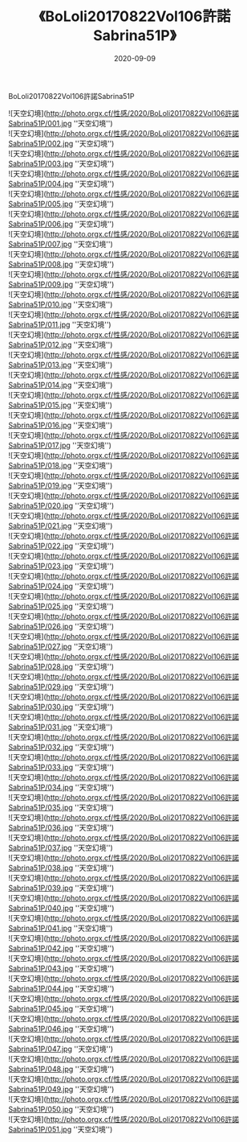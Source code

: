 ﻿---
layout: post
title:  《BoLoli20170822Vol106許諾Sabrina51P》
date:   2020-09-09
img: http://photo.orgx.cf/性感/2020/BoLoli20170822Vol106許諾Sabrina51P/000.jpg
tags: [美女, 性感, 泳衣]
---

BoLoli20170822Vol106許諾Sabrina51P



![天空幻境](http://photo.orgx.cf/性感/2020/BoLoli20170822Vol106許諾Sabrina51P/001.jpg ''天空幻境'') <br>
![天空幻境](http://photo.orgx.cf/性感/2020/BoLoli20170822Vol106許諾Sabrina51P/002.jpg ''天空幻境'') <br>
![天空幻境](http://photo.orgx.cf/性感/2020/BoLoli20170822Vol106許諾Sabrina51P/003.jpg ''天空幻境'') <br>
![天空幻境](http://photo.orgx.cf/性感/2020/BoLoli20170822Vol106許諾Sabrina51P/004.jpg ''天空幻境'') <br>
![天空幻境](http://photo.orgx.cf/性感/2020/BoLoli20170822Vol106許諾Sabrina51P/005.jpg ''天空幻境'') <br>
![天空幻境](http://photo.orgx.cf/性感/2020/BoLoli20170822Vol106許諾Sabrina51P/006.jpg ''天空幻境'') <br>
![天空幻境](http://photo.orgx.cf/性感/2020/BoLoli20170822Vol106許諾Sabrina51P/007.jpg ''天空幻境'') <br>
![天空幻境](http://photo.orgx.cf/性感/2020/BoLoli20170822Vol106許諾Sabrina51P/008.jpg ''天空幻境'') <br>
![天空幻境](http://photo.orgx.cf/性感/2020/BoLoli20170822Vol106許諾Sabrina51P/009.jpg ''天空幻境'') <br>
![天空幻境](http://photo.orgx.cf/性感/2020/BoLoli20170822Vol106許諾Sabrina51P/010.jpg ''天空幻境'') <br>
![天空幻境](http://photo.orgx.cf/性感/2020/BoLoli20170822Vol106許諾Sabrina51P/011.jpg ''天空幻境'') <br>
![天空幻境](http://photo.orgx.cf/性感/2020/BoLoli20170822Vol106許諾Sabrina51P/012.jpg ''天空幻境'') <br>
![天空幻境](http://photo.orgx.cf/性感/2020/BoLoli20170822Vol106許諾Sabrina51P/013.jpg ''天空幻境'') <br>
![天空幻境](http://photo.orgx.cf/性感/2020/BoLoli20170822Vol106許諾Sabrina51P/014.jpg ''天空幻境'') <br>
![天空幻境](http://photo.orgx.cf/性感/2020/BoLoli20170822Vol106許諾Sabrina51P/015.jpg ''天空幻境'') <br>
![天空幻境](http://photo.orgx.cf/性感/2020/BoLoli20170822Vol106許諾Sabrina51P/016.jpg ''天空幻境'') <br>
![天空幻境](http://photo.orgx.cf/性感/2020/BoLoli20170822Vol106許諾Sabrina51P/017.jpg ''天空幻境'') <br>
![天空幻境](http://photo.orgx.cf/性感/2020/BoLoli20170822Vol106許諾Sabrina51P/018.jpg ''天空幻境'') <br>
![天空幻境](http://photo.orgx.cf/性感/2020/BoLoli20170822Vol106許諾Sabrina51P/019.jpg ''天空幻境'') <br>
![天空幻境](http://photo.orgx.cf/性感/2020/BoLoli20170822Vol106許諾Sabrina51P/020.jpg ''天空幻境'') <br>
![天空幻境](http://photo.orgx.cf/性感/2020/BoLoli20170822Vol106許諾Sabrina51P/021.jpg ''天空幻境'') <br>
![天空幻境](http://photo.orgx.cf/性感/2020/BoLoli20170822Vol106許諾Sabrina51P/022.jpg ''天空幻境'') <br>
![天空幻境](http://photo.orgx.cf/性感/2020/BoLoli20170822Vol106許諾Sabrina51P/023.jpg ''天空幻境'') <br>
![天空幻境](http://photo.orgx.cf/性感/2020/BoLoli20170822Vol106許諾Sabrina51P/024.jpg ''天空幻境'') <br>
![天空幻境](http://photo.orgx.cf/性感/2020/BoLoli20170822Vol106許諾Sabrina51P/025.jpg ''天空幻境'') <br>
![天空幻境](http://photo.orgx.cf/性感/2020/BoLoli20170822Vol106許諾Sabrina51P/026.jpg ''天空幻境'') <br>
![天空幻境](http://photo.orgx.cf/性感/2020/BoLoli20170822Vol106許諾Sabrina51P/027.jpg ''天空幻境'') <br>
![天空幻境](http://photo.orgx.cf/性感/2020/BoLoli20170822Vol106許諾Sabrina51P/028.jpg ''天空幻境'') <br>
![天空幻境](http://photo.orgx.cf/性感/2020/BoLoli20170822Vol106許諾Sabrina51P/029.jpg ''天空幻境'') <br>
![天空幻境](http://photo.orgx.cf/性感/2020/BoLoli20170822Vol106許諾Sabrina51P/030.jpg ''天空幻境'') <br>
![天空幻境](http://photo.orgx.cf/性感/2020/BoLoli20170822Vol106許諾Sabrina51P/031.jpg ''天空幻境'') <br>
![天空幻境](http://photo.orgx.cf/性感/2020/BoLoli20170822Vol106許諾Sabrina51P/032.jpg ''天空幻境'') <br>
![天空幻境](http://photo.orgx.cf/性感/2020/BoLoli20170822Vol106許諾Sabrina51P/033.jpg ''天空幻境'') <br>
![天空幻境](http://photo.orgx.cf/性感/2020/BoLoli20170822Vol106許諾Sabrina51P/034.jpg ''天空幻境'') <br>
![天空幻境](http://photo.orgx.cf/性感/2020/BoLoli20170822Vol106許諾Sabrina51P/035.jpg ''天空幻境'') <br>
![天空幻境](http://photo.orgx.cf/性感/2020/BoLoli20170822Vol106許諾Sabrina51P/036.jpg ''天空幻境'') <br>
![天空幻境](http://photo.orgx.cf/性感/2020/BoLoli20170822Vol106許諾Sabrina51P/037.jpg ''天空幻境'') <br>
![天空幻境](http://photo.orgx.cf/性感/2020/BoLoli20170822Vol106許諾Sabrina51P/038.jpg ''天空幻境'') <br>
![天空幻境](http://photo.orgx.cf/性感/2020/BoLoli20170822Vol106許諾Sabrina51P/039.jpg ''天空幻境'') <br>
![天空幻境](http://photo.orgx.cf/性感/2020/BoLoli20170822Vol106許諾Sabrina51P/040.jpg ''天空幻境'') <br>
![天空幻境](http://photo.orgx.cf/性感/2020/BoLoli20170822Vol106許諾Sabrina51P/041.jpg ''天空幻境'') <br>
![天空幻境](http://photo.orgx.cf/性感/2020/BoLoli20170822Vol106許諾Sabrina51P/042.jpg ''天空幻境'') <br>
![天空幻境](http://photo.orgx.cf/性感/2020/BoLoli20170822Vol106許諾Sabrina51P/043.jpg ''天空幻境'') <br>
![天空幻境](http://photo.orgx.cf/性感/2020/BoLoli20170822Vol106許諾Sabrina51P/044.jpg ''天空幻境'') <br>
![天空幻境](http://photo.orgx.cf/性感/2020/BoLoli20170822Vol106許諾Sabrina51P/045.jpg ''天空幻境'') <br>
![天空幻境](http://photo.orgx.cf/性感/2020/BoLoli20170822Vol106許諾Sabrina51P/046.jpg ''天空幻境'') <br>
![天空幻境](http://photo.orgx.cf/性感/2020/BoLoli20170822Vol106許諾Sabrina51P/047.jpg ''天空幻境'') <br>
![天空幻境](http://photo.orgx.cf/性感/2020/BoLoli20170822Vol106許諾Sabrina51P/048.jpg ''天空幻境'') <br>
![天空幻境](http://photo.orgx.cf/性感/2020/BoLoli20170822Vol106許諾Sabrina51P/049.jpg ''天空幻境'') <br>
![天空幻境](http://photo.orgx.cf/性感/2020/BoLoli20170822Vol106許諾Sabrina51P/050.jpg ''天空幻境'') <br>
![天空幻境](http://photo.orgx.cf/性感/2020/BoLoli20170822Vol106許諾Sabrina51P/051.jpg ''天空幻境'') <br>